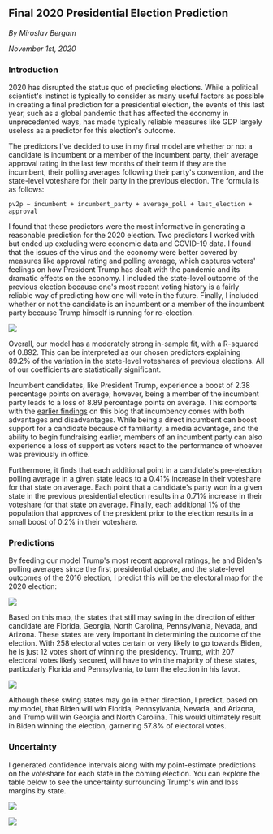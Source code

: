 ## Final 2020 Presidential Election Prediction

_By Miroslav Bergam_

_November 1st, 2020_

### Introduction

2020 has disrupted the status quo of predicting elections. While a political scientist's instinct is typically to consider as many useful factors as possible in creating a final prediction for a presidential election, the events of this last year, such as a global pandemic that has affected the economy in unprecedented ways, has made typically reliable measures like GDP largely useless as a predictor for this election's outcome. 

The predictors I've decided to use in my final model are whether or not a candidate is incumbent or a member of the incumbent party, their average approval rating in the last few months of their term if they are the incumbent, their polling averages following their party's convention, and the state-level voteshare for their party in the previous election. The formula is as follows: 

`pv2p ~ incumbent + incumbent_party + average_poll + last_election + approval`

I found that these predictors were the most informative in generating a reasonable prediction for the 2020 election. Two predictors I worked with but ended up excluding were economic data and COVID-19 data. I found that the issues of the virus and the economy were better covered by measures like approval rating and polling average, which captures voters' feelings on how President Trump has dealt with the pandemic and its dramatic effects on the economy. I included the state-level outcome of the previous election because one's most recent voting history is a fairly reliable way of predicting how one will vote in the future. Finally, I included whether or not the candidate is an incumbent or a member of the incumbent party because Trump himself is running for re-election.

![](../figures/summarytable.png)

Overall, our model has a moderately strong in-sample fit, with a R-squared of 0.892. This can be interpreted as our chosen predictors explaining 89.2% of the variation in the state-level voteshares of previous elections. All of our coefficients are statistically significant.  

Incumbent candidates, like President Trump, experience a boost of 2.38 percentage points on average; however, being a member of the incumbent party leads to a loss of 8.89 percentage points on average. This comports with the [earlier findings](posts/blog4.md) on this blog that incumbency comes with both advantages and disadvantages. While being a direct incumbent can boost support for a candidate because of familiarity, a media advantage, and the ability to begin fundraising earlier, members of an incumbent party can also experience a loss of support as voters react to the performance of whoever was previously in office.

Furthermore, it finds that each additional point in a candidate's pre-election polling average in a given state leads to a 0.41% increase in their voteshare for that state on average. Each point that a candidate's party won in a given state in the previous presidential election results in a 0.71% increase in their voteshare for that state on average. Finally, each additional 1% of the population that approves of the president prior to the election results in a small boost of 0.2% in their voteshare.

### Predictions

By feeding our model Trump's most recent approval ratings, he and Biden's polling averages since the first presidential debate, and the state-level outcomes of the 2016 election, I predict this will be the electoral map for the 2020 election:

![](../figures/finalpredmap.jpg)

Based on this map, the states that still may swing in the direction of either candidate are Florida, Georgia, North Carolina, Pennsylvania, Nevada, and Arizona. These states are very important in determining the outcome of the election. With 258 electoral votes certain or very likely to go towards Biden, he is just 12 votes short of winning the presidency. Trump, with 207 electoral votes likely secured, will have to win the majority of these states, particularly Florida and Pennsylvania, to turn the election in his favor. 

![](../figures/finalelectoral.jpg)

Although these swing states may go in either direction, I predict, based on my model, that Biden will win Florida, Pennsylvania, Nevada, and Arizona, and Trump will win Georgia and North Carolina. This would ultimately result in Biden winning the election, garnering 57.8% of electoral votes. 

### Uncertainty

I generated confidence intervals along with my point-estimate predictions on the voteshare for each state in the coming election. You can explore the table below to see the uncertainty surrounding Trump's win and loss margins by state. 


![](../figures/statepreds.jpg)

![](../figures/statepreds2.jpg)